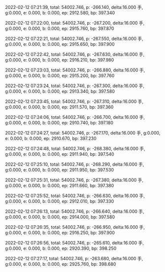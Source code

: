 2022-02-12 07:21:39, total: 54002.746, p: -266.140, delta:16.000 手, g:0.000, e: 0.000, b: 0.000, ep: 2912.580, bp: 397.340

2022-02-12 07:22:00, total: 54002.746, p: -267.200, delta:16.000 手, g:0.000, e: 0.000, b: 0.000, ep: 2915.760, bp: 397.870

2022-02-12 07:22:21, total: 54002.746, p: -267.550, delta:16.000 手, g:0.000, e: 0.000, b: 0.000, ep: 2915.650, bp: 397.900

2022-02-12 07:22:42, total: 54002.746, p: -267.630, delta:16.000 手, g:0.000, e: 0.000, b: 0.000, ep: 2916.210, bp: 397.980

2022-02-12 07:23:03, total: 54002.746, p: -266.880, delta:16.000 手, g:0.000, e: 0.000, b: 0.000, ep: 2915.200, bp: 397.760

2022-02-12 07:23:24, total: 54002.746, p: -267.300, delta:16.000 手, g:0.000, e: 0.000, b: 0.000, ep: 2913.340, bp: 397.580

2022-02-12 07:23:45, total: 54002.746, p: -267.310, delta:16.000 手, g:0.000, e: 0.000, b: 0.000, ep: 2911.570, bp: 397.360

2022-02-12 07:24:06, total: 54002.746, p: -266.700, delta:16.000 手, g:0.000, e: 0.000, b: 0.000, ep: 2910.740, bp: 397.180

2022-02-12 07:24:27, total: 54002.746, p: -267.170, delta:16.000 手, g:0.000, e: 0.000, b: 0.000, ep: 2910.670, bp: 397.230

2022-02-12 07:24:48, total: 54002.746, p: -268.380, delta:16.000 手, g:0.000, e: 0.000, b: 0.000, ep: 2911.940, bp: 397.540

2022-02-12 07:25:10, total: 54002.746, p: -268.290, delta:16.000 手, g:0.000, e: 0.000, b: 0.000, ep: 2911.950, bp: 397.530

2022-02-12 07:25:31, total: 54002.746, p: -267.380, delta:16.000 手, g:0.000, e: 0.000, b: 0.000, ep: 2911.660, bp: 397.380

2022-02-12 07:25:52, total: 54002.746, p: -266.630, delta:16.000 手, g:0.000, e: 0.000, b: 0.000, ep: 2912.010, bp: 397.330

2022-02-12 07:26:13, total: 54002.746, p: -266.640, delta:16.000 手, g:0.000, e: 0.000, b: 0.000, ep: 2914.000, bp: 397.580

2022-02-12 07:26:35, total: 54002.746, p: -266.950, delta:16.000 手, g:0.000, e: 0.000, b: 0.000, ep: 2916.250, bp: 397.900

2022-02-12 07:26:56, total: 54002.746, p: -265.610, delta:16.000 手, g:0.000, e: 0.000, b: 0.000, ep: 2920.390, bp: 398.250

2022-02-12 07:27:17, total: 54002.746, p: -263.680, delta:16.000 手, g:0.000, e: 0.000, b: 0.000, ep: 2925.760, bp: 398.680